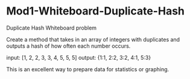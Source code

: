 # Mod1-Whiteboard-Duplicate-Hash
Duplicate Hash Whiteboard problem


Create a method that takes in an array of integers with duplicates and outputs a hash of how often each number occurs.

input: [1, 2, 2, 3, 3, 4, 5, 5, 5] 
output: {1:1, 2:2, 3:2, 4:1, 5:3}

This is an excellent way to prepare data for statistics or graphing.